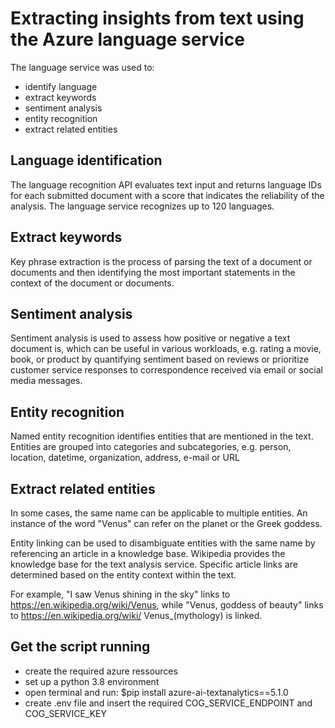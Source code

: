 # Extracting insights from text using the Azure language service

The language service was used to:
- identify language
- extract keywords
- sentiment analysis
- entity recognition
- extract related entities

## Language identification
The language recognition API evaluates text input and returns language IDs for each submitted document with a score that indicates the reliability of the analysis. The language service recognizes up to 120 languages.

## Extract keywords
Key phrase extraction is the process of parsing the text of a document or documents and then identifying the most important statements in the context of the document or documents.

## Sentiment analysis
Sentiment analysis is used to assess how positive or negative a text document is, which can be useful in various workloads, e.g. rating a movie, book, or product by quantifying sentiment based on reviews or prioritize customer service responses to correspondence received via email or social media messages.

## Entity recognition
Named entity recognition identifies entities that are mentioned in the text. Entities are grouped into categories and subcategories, e.g. person, location, datetime, organization, address, e-mail or URL
## Extract related entities
In some cases, the same name can be applicable to multiple entities. An instance of the word "Venus" can refer on the planet or the Greek goddess.

Entity linking can be used to disambiguate entities with the same name by referencing an article in a knowledge base. Wikipedia provides the knowledge base for the text analysis service. Specific article links are determined based on the entity context within the text.

For example, "I saw Venus shining in the sky" links to https://en.wikipedia.org/wiki/Venus, while "Venus, goddess of beauty" links to https://en.wikipedia.org/wiki/ Venus_(mythology) is linked.

## Get the script running
- create the required azure ressources
- set up a python 3.8 environment 
- open terminal and run: $pip install azure-ai-textanalytics==5.1.0
- create .env file and insert the required COG_SERVICE_ENDPOINT and COG_SERVICE_KEY
 
